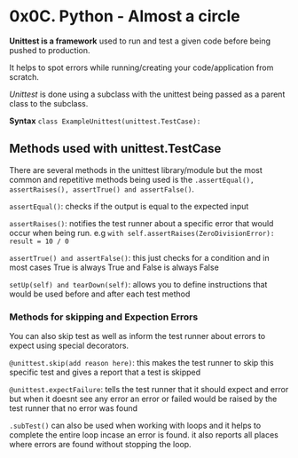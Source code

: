 # 0x0C. Python - Almost a circle

**Unittest is a framework** used to run and test a given code before being pushed to production.

It helps to spot errors while running/creating your code/application from scratch.

*Unittest* is done using a subclass with the unittest being passed as a parent class to the subclass.

**Syntax**
`class ExampleUnittest(unittest.TestCase):`

## Methods used with unittest.TestCase

There are several methods in the unittest library/module but the most common and repetitive methods being used is the `.assertEqual(), assertRaises(), assertTrue() and assertFalse()`.

`assertEqual()`: checks if the output is equal to the expected input

`assertRaises()`: notifies the test runner about a specific error that would occur when being run. e.g
`with self.assertRaises(ZeroDivisionError):`
    `result = 10 / 0`

`assertTrue() and assertFalse()`: this just checks for a condition and in most cases True is always True and False is always False

`setUp(self) and tearDown(self)`: allows you to define instructions that would be used before and after each test method

### Methods for skipping and Expection Errors

You can also skip test as well as inform the test runner about errors to expect using special decorators.

`@unittest.skip(add reason here)`: this makes the test runner to skip this specific test and gives a report that a test is skipped

`@unittest.expectFailure`: tells the test runner that it should expect and error but when it doesnt see any error an error or failed would be raised by the test runner that no error was found

`.subTest()` can also be used when working with loops and it helps to complete the entire loop incase an error is found. it also reports all places where errors are found without stopping the loop.

